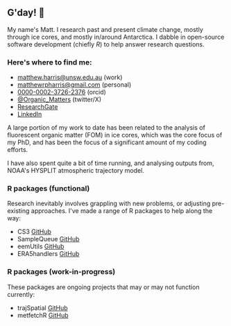 
## G'day! :wave:
My name's Matt. I research past and present climate change, mostly through ice cores, and mostly in/around Antarctica. I dabble in open-source software development (chiefly *R*) to help answer research questions.

### Here's where to find me: 
  - [matthew.harris@unsw.edu.au](mailto:matthew.harris@unsw.edu.au) (work)
  - [matthewrpharris@gmail.com](mailto:matthewrpharris@gmail.com) (personal)
  - [0000-0002-3726-2376](https://orcid.org/0000-0002-3726-2376) (orcid)
  - [@Organic_Matters](https://twitter.com/Organic_Matters) (twitter/X)
  - [ResearchGate](https://www.researchgate.net/profile/Matthew-Harris-27) 
  - [LinkedIn](https://www.linkedin.com/in/matthewrpharris/)

A large portion of my work to date has been related to the analysis of fluorescent organic matter (FOM) in ice cores, which was the core focus of my PhD, and has been the focus of a significant amount of my coding efforts. 

I have also spent quite a bit of time running, and analysing outputs from, NOAA's HYSPLIT atmospheric trajectory model.

### R packages (functional)
Research inevitably involves grappling with new problems, or adjusting pre-existing approaches. I've made a range of R packages to help along the way:
  - CS3 [GitHub](https://github.com/MRPHarris/CS3)
  - SampleQueue [GitHub](https://github.com/MRPHarris/SampleQueue)
  - eemUtils [GitHub](https://github.com/MRPHarris/eemutils)
  - ERA5handlers [GitHub](https://github.com/MRPHarris/ERA5handlers)

### R packages (work-in-progress)
These packages are ongoing projects that may or may not function currently:
  - trajSpatial [GitHub](https://github.com/MRPHarris/trajSpatial)
  - metfetchR [GitHub](https://github.com/MRPHarris/metfetchR)
